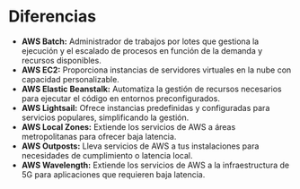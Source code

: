 # Diferencias

- **AWS Batch:** Administrador de trabajos por lotes que gestiona la ejecución y el escalado de procesos en función de la demanda y recursos disponibles.
- **AWS EC2:** Proporciona instancias de servidores virtuales en la nube con capacidad personalizable.
- **AWS Elastic Beanstalk:** Automatiza la gestión de recursos necesarios para ejecutar el código en entornos preconfigurados.
- **AWS Lightsail:** Ofrece instancias predefinidas y configuradas para servicios populares, simplificando la gestión.
- **AWS Local Zones:** Extiende los servicios de AWS a áreas metropolitanas para ofrecer baja latencia.
- **AWS Outposts:** Lleva servicios de AWS a tus instalaciones para necesidades de cumplimiento o latencia local.
- **AWS Wavelength:** Extiende los servicios de AWS a la infraestructura de 5G para aplicaciones que requieren baja latencia.